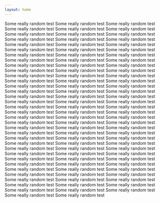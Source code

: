 ```yaml
---
layout: home
---
```


Some really random test
Some really random test
Some really random test
Some really random test
Some really random test
Some really random test
Some really random test
Some really random test
Some really random test
Some really random test
Some really random test
Some really random test
Some really random test
Some really random test
Some really random test
Some really random test
Some really random test
Some really random test
Some really random test
Some really random test
Some really random test
Some really random test
Some really random test
Some really random test
Some really random test
Some really random test
Some really random test
Some really random test
Some really random test
Some really random test
Some really random test
Some really random test
Some really random test
Some really random test
Some really random test
Some really random test
Some really random test
Some really random test
Some really random test
Some really random test
Some really random test
Some really random test
Some really random test
Some really random test
Some really random test
Some really random test
Some really random test
Some really random test
Some really random test
Some really random test
Some really random test
Some really random test
Some really random test
Some really random test
Some really random test
Some really random test
Some really random test
Some really random test
Some really random test
Some really random test
Some really random test
Some really random test
Some really random test
Some really random test
Some really random test
Some really random test
Some really random test
Some really random test
Some really random test
Some really random test
Some really random test
Some really random test
Some really random test
Some really random test
Some really random test
Some really random test
Some really random test
Some really random test
Some really random test
Some really random test
Some really random test
Some really random test
Some really random test
Some really random test
Some really random test
Some really random test
Some really random test
Some really random test
Some really random test
Some really random test
Some really random test
Some really random test
Some really random test
Some really random test
Some really random test
Some really random test
Some really random test
Some really random test
Some really random test
Some really random test
Some really random test
